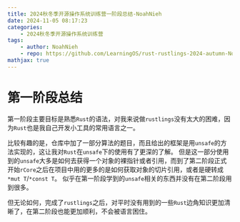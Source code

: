 ```yaml
---
title: 2024秋冬季开源操作系统训练营一阶段总结-NoahNieh
date: 2024-11-05 08:17:23
categories:
    - 2024秋冬季开源操作系统训练营
tags:
    - author: NoahNieh
    - repo: https://github.com/LearningOS/rust-rustlings-2024-autumn-NoahNieh
mathjax: true
---
```


# 第一阶段总结


第一阶段主要目标是熟悉`Rust`的语法，对我来说做`rustlings`没有太大的困难，因为`Rust`也是我自己开发小工具的常用语言之一。

比较有趣的是，仓库中加了一部分算法的题目，而且给出的框架是用`unsafe`的方法实现的，这让我对`Rust`在`unsafe`下的使用有了更深的了解。
但是这一部分使用到的`unsafe`大多是如何去获得一个对象的裸指针或者引用，而到了第二阶段正式开始`rCore`之后在项目中用的更多的是如何获取对象的切片引用，或者是硬转成`*mut T`/`*const T`。
似乎在第一阶段学到的`unsafe`相关的东西并没有在第二阶段用到很多。

但无论如何，完成了`rustlings`之后，对平时没有用到的一些`Rust`边角知识更加清晰了，在第二阶段也能更加顺利，不会被语言困住。


